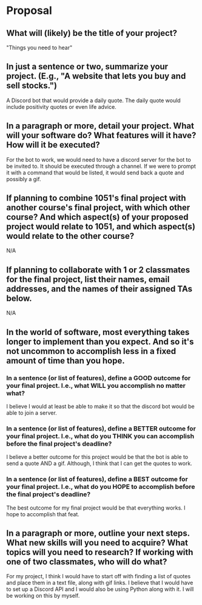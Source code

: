 # Proposal

## What will (likely) be the title of your project?

"Things you need to hear"

## In just a sentence or two, summarize your project. (E.g., "A website that lets you buy and sell stocks.")

A Discord bot that would provide a daily quote. The daily quote would include positivity quotes or even life advice.

## In a paragraph or more, detail your project. What will your software do? What features will it have? How will it be executed?

For the bot to work, we would need to have a discord server for the bot to be invited to. It should be executed through a channel. If we were to prompt it with a command that would be listed, it would send back a quote and possibly a gif.

## If planning to combine 1051's final project with another course's final project, with which other course? And which aspect(s) of your proposed project would relate to 1051, and which aspect(s) would relate to the other course?

N/A

## If planning to collaborate with 1 or 2 classmates for the final project, list their names, email addresses, and the names of their assigned TAs below.

N/A

## In the world of software, most everything takes longer to implement than you expect. And so it's not uncommon to accomplish less in a fixed amount of time than you hope.

### In a sentence (or list of features), define a GOOD outcome for your final project. I.e., what WILL you accomplish no matter what?

I believe I would at least be able to make it so that the discord bot would be able to join a server.

### In a sentence (or list of features), define a BETTER outcome for your final project. I.e., what do you THINK you can accomplish before the final project's deadline?

I believe a better outcome for this project would be that the bot is able to send a quote AND a gif. Although, I think that I can get the quotes to work.

### In a sentence (or list of features), define a BEST outcome for your final project. I.e., what do you HOPE to accomplish before the final project's deadline?

The best outcome for my final project would be that everything works. I hope to accomplish that feat.

## In a paragraph or more, outline your next steps. What new skills will you need to acquire? What topics will you need to research? If working with one of two classmates, who will do what?

For my project, I think I would have to start off with finding a list of quotes and place them in a text file, along with gif links. I believe that I would have to set up a Discord API and I would also be using Python along with it. I will be working on this by myself.
